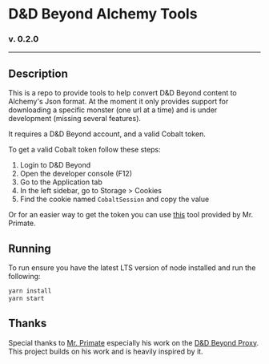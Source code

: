 # D&D Beyond Alchemy Tools
### v. 0.2.0
----
## Description
This is a repo to provide tools to help convert D&D Beyond content to Alchemy's Json format. At the moment it only provides
support for downloading a specific monster (one url at a time) and is under development (missing several features). 

It requires a D&D Beyond account, and a valid Cobalt token.

To get a valid Cobalt token follow these steps:
1. Login to D&D Beyond
2. Open the developer console (F12)
3. Go to the Application tab
4. In the left sidebar, go to Storage > Cookies
5. Find the cookie named `CobaltSession` and copy the value

Or for an easier way to get the token you can use [this](https://github.com/MrPrimate/ddb-importer-chrome) tool provided by Mr. Primate. 

## Running
To run ensure you have the latest LTS version of node installed and run the following:
```bash
yarn install
yarn start
```

## Thanks
Special thanks to [Mr. Primate](https://github.com/MrPrimate) especially his work on the [D&D Beyond Proxy](https://github.com/MrPrimate/ddb-proxy). This project
builds on his work and is heavily inspired by it.